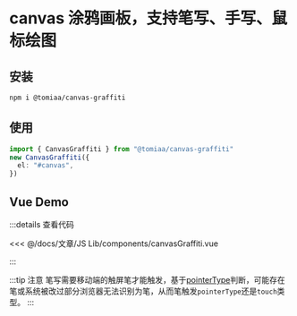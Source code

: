 <script setup lang="ts">
import canvasGraffiti from "./components/canvasGraffiti.vue"
</script>

# canvas 涂鸦画板，支持笔写、手写、鼠标绘图

## 安装

```sh
npm i @tomiaa/canvas-graffiti
```

## 使用

```ts
import { CanvasGraffiti } from "@tomiaa/canvas-graffiti"
new CanvasGraffiti({
  el: "#canvas",
})
```

## Vue Demo

<canvasGraffiti />

:::details 查看代码

<<< @/docs/文章/JS Lib/components/canvasGraffiti.vue

:::

:::tip 注意
笔写需要移动端的触屏笔才能触发，基于[pointerType](https://developer.mozilla.org/en-US/docs/Web/API/PointerEvent/pointerType)判断，可能存在笔或系统被改过部分浏览器无法识别为笔，从而笔触发`pointerType`还是`touch`类型。
:::
